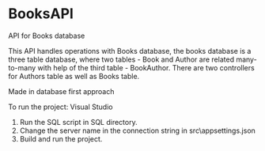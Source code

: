 # BooksAPI
API for Books database

This API handles operations with Books database, the books database is a three table database, where two tables - Book and Author are related many-to-many with help of the third table - BookAuthor. There are two controllers for Authors table as well as Books table.

Made in database first approach

To run the project:
Visual Studio
1) Run the SQL script in SQL directory.
2) Change the server name in the connection string in src\appsettings.json 
3) Build and run the project.

